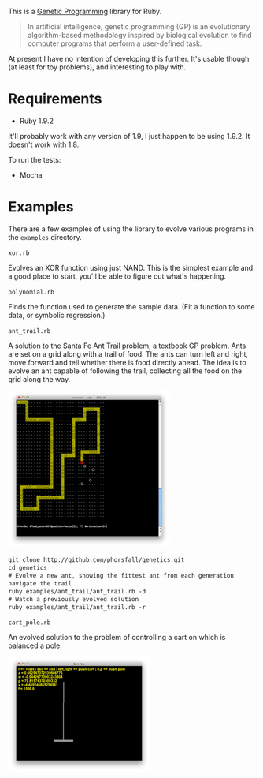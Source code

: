 This is a [Genetic Programming](http://en.wikipedia.org/wiki/Genetic_programming) library for Ruby.

> In artificial intelligence, genetic programming (GP) is an evolutionary algorithm-based methodology inspired by biological evolution to find computer programs that perform a user-defined task.

At present I have no intention of developing this further. It's usable though (at least for toy problems), and interesting to play with.

# Requirements

* Ruby 1.9.2

It'll probably work with any version of 1.9, I just happen to be using 1.9.2. It doesn't work with 1.8.

To run the tests:

* Mocha

# Examples

There are a few examples of using the library to evolve various programs in the `examples` directory.

`xor.rb`

Evolves an XOR function using just NAND. This is the simplest example and a good place to start, you'll be able to figure out what's happening.

`polynomial.rb`

Finds the function used to generate the sample data. (Fit a function to some data, or symbolic regression.)

`ant_trail.rb`

A solution to the Santa Fe Ant Trail problem, a textbook GP problem. Ants are set on a grid along with a trail of food. The ants can turn left and right, move forward and tell whether there is food directly ahead. The idea is to evolve an ant capable of following the trail, collecting all the food on the grid along the way.

[![Ant Trail Screenshot](https://github.com/phorsfall/genetics/raw/master/assets/ant-trail-thumb.png)](http://github.com/phorsfall/genetics/raw/master/assets/ant-trail.png)

    git clone http://github.com/phorsfall/genetics.git
    cd genetics
    # Evolve a new ant, showing the fittest ant from each generation navigate the trail
    ruby examples/ant_trail/ant_trail.rb -d
    # Watch a previously evolved solution
    ruby examples/ant_trail/ant_trail.rb -r

`cart_pole.rb`

An evolved solution to the problem of controlling a cart on which is balanced a pole.

[![Cart Pole Screenshot](https://github.com/phorsfall/genetics/raw/master/assets/cart-pole-thumb.png)](http://github.com/phorsfall/genetics/raw/master/assets/cart-pole.png)
